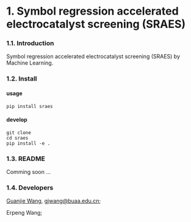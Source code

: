 # 1. Symbol regression accelerated electrocatalyst screening (SRAES)

### 1.1. Introduction
Symbol regression accelerated electrocatalyst screening (SRAES) by Machine Learning.


### 1.2. Install
#### usage
```
pip install sraes
```

#### develop
```
git clone 
cd sraes
pip install -e .
```
### 1.3. README

Comming soon ...

### 1.4. Developers
[Guanjie Wang](https://alkemine.cn/gjwang), gjwang@buaa.edu.cn;

Erpeng Wang;
